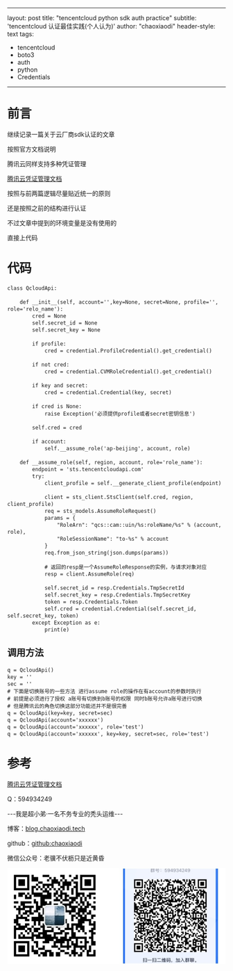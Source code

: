 <!--
 * @Author: guangcai.liu
 * @Date: 2023-11-16 09:59:17
 * @LastEditors: guangcai.liu
 * @LastEditTime: 2023-12-14 18:21:51
 * @FilePath: /chaoxiaodi.github.io/_posts/2023-11-11-tencentcloud-python-sdk-auth-practice.md
-->
---
layout: post
title: "tencentcloud python sdk auth practice"
subtitle: 'tencentcloud 认证最佳实践(个人认为)'
author: "chaoxiaodi"
header-style: text
tags:
  - tencentcloud
  - boto3
  - auth
  - python
  - Credentials
---

# 前言

继续记录一篇关于云厂商sdk认证的文章

按照官方文档说明

腾讯云同样支持多种凭证管理

[腾讯云凭证管理文档](https://cloud.tencent.com/document/sdk/python?from=20423&from_column=20423#6d1c6674-37d1-431c-908b-2e27bec41331)

按照与前两篇逻辑尽量贴近统一的原则

还是按照之前的结构进行认证

不过文章中提到的环境变量是没有使用的

直接上代码



# 代码

    class QcloudApi:

        def __init__(self, account='',key=None, secret=None, profile='', role='relo_name'):
            cred = None
            self.secret_id = None
            self.secret_key = None

            if profile:
                cred = credential.ProfileCredential().get_credential()

            if not cred:
                cred = credential.CVMRoleCredential().get_credential()

            if key and secret:
                cred = credential.Credential(key, secret)

            if cred is None:
                raise Exception('必须提供profile或者secret密钥信息')

            self.cred = cred

            if account:
                self.__assume_role('ap-beijing', account, role)

        def __assume_role(self, region, account, role='role_name'):
            endpoint = 'sts.tencentcloudapi.com'
            try:
                client_profile = self.__generate_client_profile(endpoint)

                client = sts_client.StsClient(self.cred, region, client_profile)
                req = sts_models.AssumeRoleRequest()
                params = {
                    "RoleArn": "qcs::cam::uin/%s:roleName/%s" % (account, role),
                    "RoleSessionName": "to-%s" % account
                }
                req.from_json_string(json.dumps(params))

                # 返回的resp是一个AssumeRoleResponse的实例，与请求对象对应
                resp = client.AssumeRole(req)

                self.secret_id = resp.Credentials.TmpSecretId
                self.secret_key = resp.Credentials.TmpSecretKey
                token = resp.Credentials.Token
                self.cred = credential.Credential(self.secret_id, self.secret_key, token)
            except Exception as e:
                print(e)

## 调用方法

    q = QcloudApi()
    key = ''
    sec = ''
    # 下面是切换账号的一些方法 进行assume role的操作在有account的参数时执行
    # 前提是必须进行了授权 a账号有切换到b账号的权限 同时b账号允许a账号进行切换
    # 但是腾讯云的角色切换这部分功能还并不是很完善
    q = QcloudApi(key=key, secret=sec)
    q = QcloudApi(account='xxxxxx')
    q = QcloudApi(account='xxxxxx', role='test')
    q = QcloudApi(account='xxxxxx', key=key, secret=sec, role='test')

# 参考
[腾讯云凭证管理文档](https://cloud.tencent.com/document/sdk/python?from=20423&from_column=20423#6d1c6674-37d1-431c-908b-2e27bec41331)

Q：594934249

---我是超小弟·一名不务专业的秃头运维---

博客：[blog.chaoxiaodi.tech](https://blog.chaoxiaodi.tech)

github：[github:chaoxiaodi](https://github.com/chaoxiaodi)

微信公众号：老骥不伏枥只是近黄昏

![](/img/erweima.jpg)
